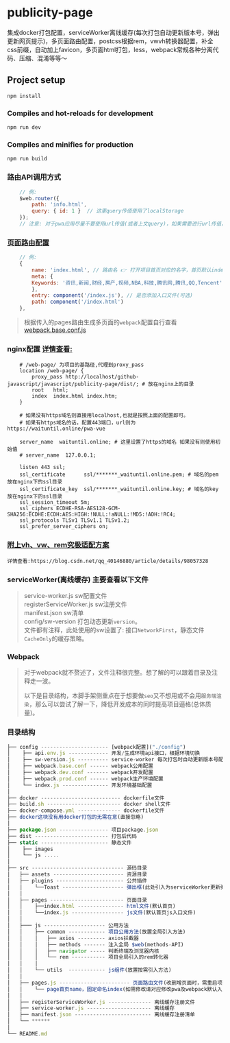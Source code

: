 <!--
 * @Author: yaodongyi
 * @Date: 2019-08-28 10:52:48
 * @Description: 
 -->
# publicity-page 
 
集成docker打包配置，serviceWorker离线缓存(每次打包自动更新版本号，弹出更新网页提示)，多页面路由配置，postcss根据rem，vwvh转换器配置，补全css前缀，自动加上favicon，多页面html打包，less，webpack常规各种分离代码、压缩、混淆等等～

## Project setup
```
npm install
```

### Compiles and hot-reloads for development
```
npm run dev
```

### Compiles and minifies for production
```
npm run build
```

### 路由API调用方式
```javascript
    // 例:
    $web.router({
        path: 'info.html',
        query: { id: 1 }  // 这里query传值使用了localStorage
    });
    // 注意: 对于pwa应用尽量不要使用url传值(或者上文query)，如果需要进行url传值，请自行配置对应规则。
```

### [页面路由配置](./src/pages.js)
```javascript
    // 例:
    {
        name: 'index.html', // 路由名 👉 打开项目首页对应的名字，首页默认index.html，避免入口页缺失(如需修改请对应修改pwa及webpack默认入口设置)
        meta: {
        Keywords: '资讯,新闻,财经,房产,视频,NBA,科技,腾讯网,腾讯,QQ,Tencent'
        },
        entry: component('/index.js'), // 是否添加入口文件(可选)
        path: component('/index.html')
    },
```
>  根据传入的pages路由生成多页面的`webpack`配置自行查看[webpack.base.conf.js](./config/webpack.base.conf.js)

### nginx配置 [详情查看:](./nginx.conf)
```   
    # /web-page/ 为项目的基路径,代理到proxy_pass
    location /web-page/ {
        proxy_pass http://localhost/github-javascript/javascript/publicity-page/dist/; # 放在nginx上的目录
        root   html;
        index  index.html index.htm; 
    }

    # 如果没有https域名则直接用localhost,也就是按照上面的配置即可。
    # 如果有https域名的话，配置443端口，url则为 https://waituntil.online/pwa-vue

    server_name  waituntil.online; # 这里设置了https的域名 如果没有则使用初始值
    # server_name  127.0.0.1; 

    listen 443 ssl;
    ssl_certificate      ssl/*******_waituntil.online.pem; # 域名的pem 放在nginx下的ssl目录
    ssl_certificate_key  ssl/*******_waituntil.online.key; # 域名的key 放在nginx下的ssl目录
    ssl_session_timeout 5m;
    ssl_ciphers ECDHE-RSA-AES128-GCM-SHA256:ECDHE:ECDH:AES:HIGH:!NULL:!aNULL:!MD5:!ADH:!RC4;
    ssl_protocols TLSv1 TLSv1.1 TLSv1.2;
    ssl_prefer_server_ciphers on;
```

### [附上vh、vw、rem究极适配方案](./postcss.config.js)
```
详情查看:https://blog.csdn.net/qq_40146880/article/details/98057328
```

### serviceWorker(离线缓存) 主要查看以下文件
>  service-worker.js sw配置文件    
>  registerServiceWorker.js sw注册文件    
>  manifest.json sw清单    
>  config/sw-version 打包动态更新`version`。     
>  文件都有注释，此处使用的sw设置了: 接口`NetworkFirst`，静态文件`CacheOnly`的缓存策略。

### Webpack
>  对于webpack就不赘述了，文件注释很完整。想了解的可以跟着目录及注释走一波。    
> 
>  以下是目录结构，本脚手架侧重点在于想要做`seo`又不想用或不会用`服务端渲染`，那么可以尝试了解一下，降低开发成本的同时提高项目逼格(总体质量)。

### 目录结构

```javascript
├── config ---------------------- [webpack配置]("./config")
│    ├── api.env.js ------------- 开发/生成环境api接口，根据环境切换
│    ├── sw-version.js ---------- service-worker 每次打包时自动更新版本号配置
│    ├── webpack.base.conf ------ webpack公用配置
│    ├── webpack.dev.conf ------- webpack开发配置
│    ├── webpack.prod.conf ------ webpack生产环境配置
│    └── index.js --------------- 开发环境基础配置
│
├── docker -------------------------- dockerfile文件
├── build.sh ------------------------ docker shell文件
├── docker-compose.yml -------------- dockerfile文件
├── docker这块没有用docker打包的无需在意(直接忽略)
│
├── package.json ---------------- 项目package.json
├── dist ------------------------ 打包后代码
├── static ---------------------- 静态文件 
│    ├── images
│    └── js .....
│ 
├── src ------------------------------ 源码目录
│   ├── assets ----------------------- 资源目录
│   ├── plugins ---------------------- 公共插件
│   │    └──Toast -------------------- 弹出框(此处引入为serviceWorker更新弹窗)
│   │
│   ├── pages ------------------------ 页面目录
│   │    ├──index.html --------------- html文件(默认首页)
│   │    └──index.js ----------------- js文件(默认首页js入口文件)
│   │
│   ├─── js -------------------- 公用方法
│   │    ├── common ------------ 项目公用方法(放置全局引入方法)
│   │    │   ├── axios --------- axios拦截器
│   │    │   ├── methods ------- 注入全局 $web(methods-API)
│   │    │   ├── navigator ----- 判断终端及浏览器内核
│   │    │   └── rem ----------- 项目全局引入的rem转化器
│   │    │ 
│   │    └── utils  ------------ js组件(放置按需引入方法)
│   │
│   ├── pages.js ----------------------- 页面路由文件(改删增页面时，需重启项目)
│   │    └── page首页name，固定命名index(如需修改请对应修改pwa及webpack默认入口设置) 
│   │
│   ├── registerServiceWorker.js -------------- 离线缓存注册文件
│   ├── service-worker.js --------------------- 离线缓存
│   ├── manifest.json ------------------------- 离线缓存注册清单
│   └── ******
│   
└── README.md 
```
